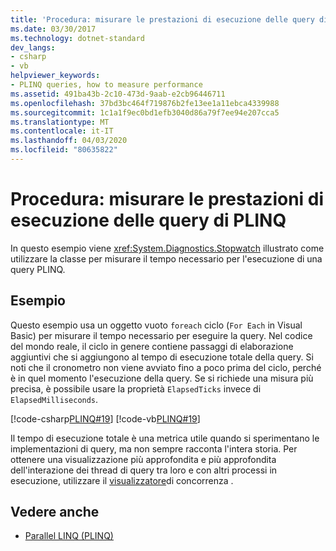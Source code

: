 ```yaml
---
title: 'Procedura: misurare le prestazioni di esecuzione delle query di PLINQ'
ms.date: 03/30/2017
ms.technology: dotnet-standard
dev_langs:
- csharp
- vb
helpviewer_keywords:
- PLINQ queries, how to measure performance
ms.assetid: 491ba43b-2c10-473d-9aab-e2cb96446711
ms.openlocfilehash: 37bd3bc464f719876b2fe13ee1a11ebca4339988
ms.sourcegitcommit: 1c1a1f9ec0bd1efb3040d86a79f7ee94e207cca5
ms.translationtype: MT
ms.contentlocale: it-IT
ms.lasthandoff: 04/03/2020
ms.locfileid: "80635822"
---
```

# <a name="how-to-measure-plinq-query-performance"></a>Procedura: misurare le prestazioni di esecuzione delle query di PLINQ

In questo esempio viene <xref:System.Diagnostics.Stopwatch> illustrato come utilizzare la classe per misurare il tempo necessario per l'esecuzione di una query PLINQ.  
  
## <a name="example"></a>Esempio  
 Questo esempio usa un oggetto vuoto `foreach` ciclo (`For Each` in Visual Basic) per misurare il tempo necessario per eseguire la query. Nel codice del mondo reale, il ciclo in genere contiene passaggi di elaborazione aggiuntivi che si aggiungono al tempo di esecuzione totale della query. Si noti che il cronometro non viene avviato fino a poco prima del ciclo, perché è in quel momento l'esecuzione della query. Se si richiede una misura più precisa, è possibile usare la proprietà `ElapsedTicks` invece di `ElapsedMilliseconds`.  
  
 [!code-csharp[PLINQ#19](../../../samples/snippets/csharp/VS_Snippets_Misc/plinq/cs/measure2.cs#19)]
 [!code-vb[PLINQ#19](../../../samples/snippets/visualbasic/VS_Snippets_Misc/plinq/vb/measure2.vb#19)]  
  
 Il tempo di esecuzione totale è una metrica utile quando si sperimentano le implementazioni di query, ma non sempre racconta l'intera storia. Per ottenere una visualizzazione più approfondita e più approfondita dell'interazione dei thread di query tra loro e con altri processi in esecuzione, utilizzare il [visualizzatore](/visualstudio/profiling/concurrency-visualizer)di concorrenza .  
  
## <a name="see-also"></a>Vedere anche

- [Parallel LINQ (PLINQ)](../../../docs/standard/parallel-programming/introduction-to-plinq.md)
